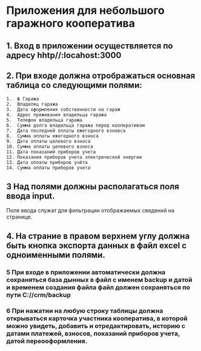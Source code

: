 # Приложения для небольшого гаражного кооператива 
## 1. Вход в приложении осуществляется по адресу hhtp//:locahost:3000
## 2. При входе должна отрображаться основная таблица со следующими полями: 
    1.  № Гаража 
    2.  Владелец гаража
    3.  Дата оформления собственности на гараж 
    4.  Адрес проживания владельца гаража
    5.  Телефон владельца гаража
    6.  Сумма долга владельца гаража перед кооперативом 
    7.  Дата последней оплаты ежегодного взновса
    8.  Сумма оплаты ежегодного взноса
    9.  Дата оплаты целевого взноса
    10. Сумма оплаты целевого взноса 
    11. Дата показаний приборов учета
    12. Показания приборов учета электрической энергии 
    13. Дата оплаты приборов учёта 
    14. Сумма оплаты приборов учета

## 3 Над полями должны располагаться поля ввода input.
Поля ввода служат для фильтрации отображаемых сведений на странице.
## 4. На страние в правом верхнем углу должна быть кнопка экспорта данных в файл excel  с одноименными полями.

### 5 При входе в приложении автоматически должна сохраняться база дынных в файл c именем  backup и датой и временем создания файла файл должен сохраняться по пути С://crm/backup

### 6 При нажатии на любую строку таблицы должна открываться карточка участника кооператива, в которой можно увидеть, добавить и отредактировать,  историю с датами платежей, взносов, показаний приборов учета, датой переооформления. 


